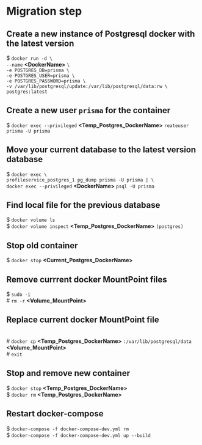 # Migration step
## Create a new instance of Postgresql docker with the latest version
$ `docker run -d \`
  <br />`--name` **\<DockerName\>** `\`
  <br />`-e POSTGRES_DB=prisma \`
  <br />`-e POSTGRES_USER=prisma \`
  <br />`-e POSTGRES_PASSWORD=prisma \`
  <br />`-v /var/lib/postgresql/update:/var/lib/postgresql/data:rw \`
  <br />`postgres:latest`

## Create a new user `prisma` for the container
$ `docker exec --privileged` **\<Temp_Postgres_DockerName\>** `reateuser prisma -U prisma`

## Move your current database to the latest version database
$ `docker exec \`
<br />`profileservice_postgres_1 pg_dump prisma -U prisma | \`
<br />`docker exec --privileged` **\<DockerName\>** `psql -U prisma`

## Find local file for the previous database
$ `docker volume ls`
<br />$ `docker volume inspect` **\<Temp_Postgres_DockerName\>** `(postgres)`

## Stop old container
$ `docker stop` **\<Current_Postgres_DockerName\>**

## Remove currrent docker MountPoint files
$ `sudo -i`
<br />\# `rm -r` **\<Volume_MountPoint\>**

## Replace current docker MountPoint file 
<br />\# `docker cp` **\<Temp_Postgres_DockerName\>** `:/var/lib/postgresql/data` **\<Volume_MountPoint\>**
<br />\# `exit`

## Stop and remove new container
$ `docker stop` **\<Temp_Postgres_DockerName\>**
<br />$ `docker rm` **\<Temp_Postgres_DockerName\>**

## Restart docker-compose
$ `docker-compose -f docker-compose-dev.yml rm`
<br />$ `docker-compose -f docker-compose-dev.yml up --build`
